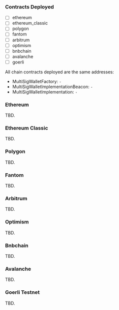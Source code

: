 ### Contracts Deployed

- [ ] ethereum
- [ ] ethereum_classic
- [ ] polygon
- [ ] fantom
- [ ] arbitrum
- [ ] optimism
- [ ] bnbchain
- [ ] avalanche
- [ ] goerli

All chain contracts deployed are the same addresses:

- MultiSigWalletFactory: `-`
- MultiSigWalletImplementationBeacon: `-`
- MultiSigWalletImplementation: `-`

### Ethereum

TBD.

### Ethereum Classic

TBD.

### Polygon

TBD.

### Fantom

TBD.

### Arbitrum

TBD.

### Optimism

TBD.

### Bnbchain

TBD.

### Avalanche

TBD.

### Goerli Testnet

TBD.
